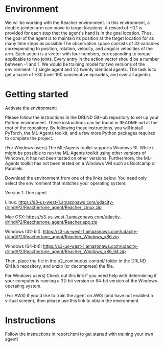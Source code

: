 # Environment

We wll be working with the Reacher environment. In this environment, a double-jointed arm can move to target locations. A reward of +0.1 is provided for each step that the agent's hand is in the goal location. Thus, the goal of the agent is to maintain its position at the target location for as many time steps as possible.The observation space consists of 33 variables corresponding to position, rotation, velocity, and angular velocities of the arm. Each action is a vector with four numbers, corresponding to torque applicable to two joints. Every entry in the action vector should be a number between -1 and 1. We would be training model for two versions of the environment: 1.) single agent and 2.) twenty identical agents. The task is to get a score of +30 (over 100 consecutive episodes, and over all agents).

# Getting started

Activate the environment:

Please follow the instructions in the DRLND GitHub repository to set up your Python environment. These instructions can be found in README.md at the root of the repository. By following these instructions, you will install PyTorch, the ML-Agents toolkit, and a few more Python packages required to complete the project.

(For Windows users) The ML-Agents toolkit supports Windows 10. While it might be possible to run the ML-Agents toolkit using other versions of Windows, it has not been tested on other versions. Furthermore, the ML-Agents toolkit has not been tested on a Windows VM such as Bootcamp or Parallels.

Download the environment from one of the links below. You need only select the environment that matches your operating system:

Version 1: One agent

Linux: https://s3-us-west-1.amazonaws.com/udacity-drlnd/P2/Reacher/one_agent/Reacher_Linux.zip

Mac OSX: https://s3-us-west-1.amazonaws.com/udacity-drlnd/P2/Reacher/one_agent/Reacher.app.zip

Windows (32-bit): https://s3-us-west-1.amazonaws.com/udacity-drlnd/P2/Reacher/one_agent/Reacher_Windows_x86.zip

Windows (64-bit): https://s3-us-west-1.amazonaws.com/udacity-drlnd/P2/Reacher/one_agent/Reacher_Windows_x86_64.zip

Then, place the file in the p2_continuous-control/ folder in the DRLND GitHub repository, and unzip (or decompress) the file.

For Windows users) Check out this link if you need help with determining if your computer is running a 32-bit version or 64-bit version of the Windows operating system.

(For AWS) If you'd like to train the agent on AWS (and have not enabled a virtual screen), then please use this link to obtain the environment.

# Instructions
Follow the instructions in report.html to get started with training your own agent!
